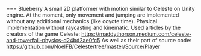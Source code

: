=== Blueberry
A small 2D platformer with motion similar to Celeste on Unity engine.
At the moment, only movement and jumping are implemented without any additional mechanics (like coyote time).
Physical implementation without raycasting and kinematic.
Used articles by the creators of the game Celeste: https://maddythorson.medium.com/celeste-and-towerfall-physics-d24bd2ae0fc5
As well as their part of source code: https://github.com/NoelFB/Celeste/tree/master/Source/Player
